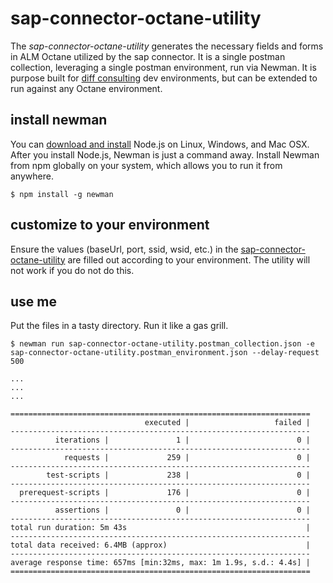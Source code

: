 # sap-connector-octane-utility
The *sap-connector-octane-utility* generates the necessary fields and forms in ALM Octane utilized by the sap connector. It is a single postman collection, leveraging a single postman environment, run via Newman. It is purpose built for [diff consulting](https://www.diffc.com/) dev environments, but can be extended to run against any Octane environment. 

## install newman
You can [download and install](https://nodejs.org/en/download/current/) Node.js on Linux, Windows, and Mac OSX. After you install Node.js, Newman is just a command away. Install Newman from npm globally on your system, which allows you to run it from anywhere.

```
$ npm install -g newman 
```

## customize to your environment
Ensure the values (baseUrl, port, ssid, wsid, etc.) in the [sap-connector-octane-utility](https://github.com/e-albaugh/sap-connector-octane-utility/blob/main/sap-connector-octane-utility.postman_environment.json) are filled out according to your environment. The utility will not work if you do not do this. 

## use me
Put the files in a tasty directory. Run it like a gas grill.

```
$ newman run sap-connector-octane-utility.postman_collection.json -e sap-connector-octane-utility.postman_environment.json --delay-request 500

...
...
...

===================================================================
                              executed |                   failed |
-------------------------------------------------------------------
          iterations |               1 |                        0 |
-------------------------------------------------------------------
            requests |             259 |                        0 |
-------------------------------------------------------------------
        test-scripts |             238 |                        0 |
-------------------------------------------------------------------
  prerequest-scripts |             176 |                        0 |
-------------------------------------------------------------------
          assertions |               0 |                        0 |
-------------------------------------------------------------------
total run duration: 5m 43s                                        |
-------------------------------------------------------------------
total data received: 6.4MB (approx)                               | 
-------------------------------------------------------------------
average response time: 657ms [min:32ms, max: 1m 1.9s, s.d.: 4.4s] |
===================================================================
```
